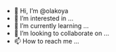 - 👋 Hi, I’m @olakoya
- 👀 I’m interested in ...
- 🌱 I’m currently learning ...
- 💞️ I’m looking to collaborate on ...
- 📫 How to reach me ...

<!---
olakoya/olakoya is a ✨ special ✨ repository because its `README.md` (this file) appears on your GitHub profile.
You can click the Preview link to take a look at your changes.
--->
